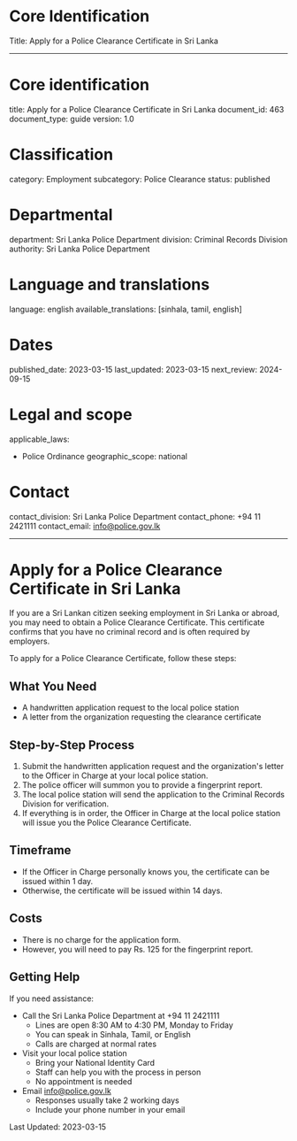 # Core Identification
Title: Apply for a Police Clearance Certificate in Sri Lanka

---
# Core identification
title: Apply for a Police Clearance Certificate in Sri Lanka
document_id: 463
document_type: guide
version: 1.0

# Classification
category: Employment
subcategory: Police Clearance
status: published

# Departmental
department: Sri Lanka Police Department
division: Criminal Records Division
authority: Sri Lanka Police Department

# Language and translations
language: english
available_translations: [sinhala, tamil, english]

# Dates
published_date: 2023-03-15
last_updated: 2023-03-15
next_review: 2024-09-15

# Legal and scope
applicable_laws:
 - Police Ordinance
geographic_scope: national

# Contact
contact_division: Sri Lanka Police Department
contact_phone: +94 11 2421111
contact_email: info@police.gov.lk

---

# Apply for a Police Clearance Certificate in Sri Lanka

If you are a Sri Lankan citizen seeking employment in Sri Lanka or abroad, you may need to obtain a Police Clearance Certificate. This certificate confirms that you have no criminal record and is often required by employers.

To apply for a Police Clearance Certificate, follow these steps:

## What You Need

- A handwritten application request to the local police station
- A letter from the organization requesting the clearance certificate

## Step-by-Step Process

1. Submit the handwritten application request and the organization's letter to the Officer in Charge at your local police station.
2. The police officer will summon you to provide a fingerprint report.
3. The local police station will send the application to the Criminal Records Division for verification.
4. If everything is in order, the Officer in Charge at the local police station will issue you the Police Clearance Certificate.

## Timeframe

- If the Officer in Charge personally knows you, the certificate can be issued within 1 day.
- Otherwise, the certificate will be issued within 14 days.

## Costs

- There is no charge for the application form.
- However, you will need to pay Rs. 125 for the fingerprint report.

## Getting Help

If you need assistance:

- Call the Sri Lanka Police Department at +94 11 2421111
    - Lines are open 8:30 AM to 4:30 PM, Monday to Friday
    - You can speak in Sinhala, Tamil, or English
    - Calls are charged at normal rates
- Visit your local police station
    - Bring your National Identity Card
    - Staff can help you with the process in person
    - No appointment is needed
- Email info@police.gov.lk
    - Responses usually take 2 working days
    - Include your phone number in your email

Last Updated: 2023-03-15